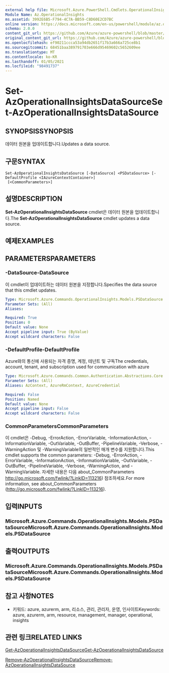 ```yaml
---
external help file: Microsoft.Azure.PowerShell.Cmdlets.OperationalInsights.dll-Help.xml
Module Name: Az.OperationalInsights
ms.assetid: 3992E6B5-F794-4C7A-BB59-C8D60E2CD7BC
online version: https://docs.microsoft.com/en-us/powershell/module/az.operationalinsights/set-azoperationalinsightsdatasource
schema: 2.0.0
content_git_url: https://github.com/Azure/azure-powershell/blob/master/src/OperationalInsights/OperationalInsights/help/Set-AzOperationalInsightsDataSource.md
original_content_git_url: https://github.com/Azure/azure-powershell/blob/master/src/OperationalInsights/OperationalInsights/help/Set-AzOperationalInsightsDataSource.md
ms.openlocfilehash: ef90211ccca53a94db2651f17b3a666a725ce8b1
ms.sourcegitcommit: 68451baa389791703e666d95469602c5652609ee
ms.translationtype: MT
ms.contentlocale: ko-KR
ms.lasthandoff: 01/05/2021
ms.locfileid: "98491737"
---
```

# <span data-ttu-id="df7b3-101">Set-AzOperationalInsightsDataSource</span><span class="sxs-lookup"><span data-stu-id="df7b3-101">Set-AzOperationalInsightsDataSource</span></span>

## <span data-ttu-id="df7b3-102">SYNOPSIS</span><span class="sxs-lookup"><span data-stu-id="df7b3-102">SYNOPSIS</span></span>
<span data-ttu-id="df7b3-103">데이터 원본을 업데이트합니다.</span><span class="sxs-lookup"><span data-stu-id="df7b3-103">Updates a data source.</span></span>

## <span data-ttu-id="df7b3-104">구문</span><span class="sxs-lookup"><span data-stu-id="df7b3-104">SYNTAX</span></span>

```
Set-AzOperationalInsightsDataSource [-DataSource] <PSDataSource> [-DefaultProfile <IAzureContextContainer>]
 [<CommonParameters>]
```

## <span data-ttu-id="df7b3-105">설명</span><span class="sxs-lookup"><span data-stu-id="df7b3-105">DESCRIPTION</span></span>
<span data-ttu-id="df7b3-106">**Set-AzOperationalInsightsDataSource** cmdlet은 데이터 원본을 업데이트합니다.</span><span class="sxs-lookup"><span data-stu-id="df7b3-106">The **Set-AzOperationalInsightsDataSource** cmdlet updates a data source.</span></span>

## <span data-ttu-id="df7b3-107">예제</span><span class="sxs-lookup"><span data-stu-id="df7b3-107">EXAMPLES</span></span>

## <span data-ttu-id="df7b3-108">PARAMETERS</span><span class="sxs-lookup"><span data-stu-id="df7b3-108">PARAMETERS</span></span>

### <span data-ttu-id="df7b3-109">-DataSource</span><span class="sxs-lookup"><span data-stu-id="df7b3-109">-DataSource</span></span>
<span data-ttu-id="df7b3-110">이 cmdlet이 업데이트하는 데이터 원본을 지정합니다.</span><span class="sxs-lookup"><span data-stu-id="df7b3-110">Specifies the data source that this cmdlet updates.</span></span>

```yaml
Type: Microsoft.Azure.Commands.OperationalInsights.Models.PSDataSource
Parameter Sets: (All)
Aliases:

Required: True
Position: 0
Default value: None
Accept pipeline input: True (ByValue)
Accept wildcard characters: False
```

### <span data-ttu-id="df7b3-111">-DefaultProfile</span><span class="sxs-lookup"><span data-stu-id="df7b3-111">-DefaultProfile</span></span>
<span data-ttu-id="df7b3-112">Azure와의 통신에 사용되는 자격 증명, 계정, 테넌트 및 구독</span><span class="sxs-lookup"><span data-stu-id="df7b3-112">The credentials, account, tenant, and subscription used for communication with azure</span></span>

```yaml
Type: Microsoft.Azure.Commands.Common.Authentication.Abstractions.Core.IAzureContextContainer
Parameter Sets: (All)
Aliases: AzContext, AzureRmContext, AzureCredential

Required: False
Position: Named
Default value: None
Accept pipeline input: False
Accept wildcard characters: False
```

### <span data-ttu-id="df7b3-113">CommonParameters</span><span class="sxs-lookup"><span data-stu-id="df7b3-113">CommonParameters</span></span>
<span data-ttu-id="df7b3-114">이 cmdlet은 -Debug, -ErrorAction, -ErrorVariable, -InformationAction, -InformationVariable, -OutVariable, -OutBuffer, -PipelineVariable, -Verbose, -WarningAction 및 -WarningVariable의 일반적인 매개 변수를 지원합니다.</span><span class="sxs-lookup"><span data-stu-id="df7b3-114">This cmdlet supports the common parameters: -Debug, -ErrorAction, -ErrorVariable, -InformationAction, -InformationVariable, -OutVariable, -OutBuffer, -PipelineVariable, -Verbose, -WarningAction, and -WarningVariable.</span></span> <span data-ttu-id="df7b3-115">자세한 내용은 다음 about_CommonParameters http://go.microsoft.com/fwlink/?LinkID=113216) 참조하세요.</span><span class="sxs-lookup"><span data-stu-id="df7b3-115">For more information, see about_CommonParameters (http://go.microsoft.com/fwlink/?LinkID=113216).</span></span>

## <span data-ttu-id="df7b3-116">입력</span><span class="sxs-lookup"><span data-stu-id="df7b3-116">INPUTS</span></span>

### <span data-ttu-id="df7b3-117">Microsoft.Azure.Commands.OperationalInsights.Models.PSDataSource</span><span class="sxs-lookup"><span data-stu-id="df7b3-117">Microsoft.Azure.Commands.OperationalInsights.Models.PSDataSource</span></span>

## <span data-ttu-id="df7b3-118">출력</span><span class="sxs-lookup"><span data-stu-id="df7b3-118">OUTPUTS</span></span>

### <span data-ttu-id="df7b3-119">Microsoft.Azure.Commands.OperationalInsights.Models.PSDataSource</span><span class="sxs-lookup"><span data-stu-id="df7b3-119">Microsoft.Azure.Commands.OperationalInsights.Models.PSDataSource</span></span>

## <span data-ttu-id="df7b3-120">참고 사항</span><span class="sxs-lookup"><span data-stu-id="df7b3-120">NOTES</span></span>
* <span data-ttu-id="df7b3-121">키워드: azure, azurerm, arm, 리소스, 관리, 관리자, 운영, 인사이트</span><span class="sxs-lookup"><span data-stu-id="df7b3-121">Keywords: azure, azurerm, arm, resource, management, manager, operational, insights</span></span>

## <span data-ttu-id="df7b3-122">관련 링크</span><span class="sxs-lookup"><span data-stu-id="df7b3-122">RELATED LINKS</span></span>

[<span data-ttu-id="df7b3-123">Get-AzOperationalInsightsDataSource</span><span class="sxs-lookup"><span data-stu-id="df7b3-123">Get-AzOperationalInsightsDataSource</span></span>](./Get-AzOperationalInsightsDataSource.md)

[<span data-ttu-id="df7b3-124">Remove-AzOperationalInsightsDataSource</span><span class="sxs-lookup"><span data-stu-id="df7b3-124">Remove-AzOperationalInsightsDataSource</span></span>](./Remove-AzOperationalInsightsDataSource.md)


